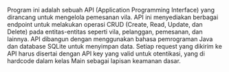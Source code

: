 Program ini adalah sebuah API (Application Programming  Interface) yang dirancang untuk mengelola pemesanan vila. API ini menyediakan berbagai endpoint untuk melakukan operasi CRUD (Create, Read, Update, dan Delete) pada entitas-entitas seperti vila, pelanggan, pemesanan, dan lainnya. API dibangun dengan menggunakan bahasa pemrograman Java dan database SQLite untuk menyimpan data. Setiap request yang dikirim ke API harus disertai dengan API key yang valid untuk otentikasi, yang di hardcode dalam kelas Main sebagai lapisan keamanan dasar.
